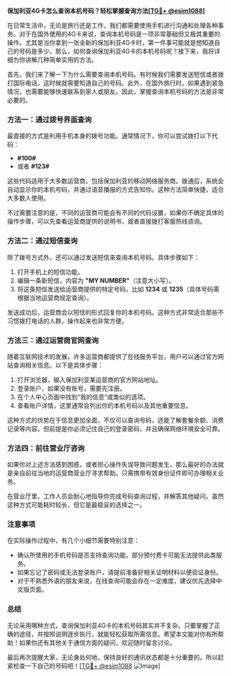 **保加利亚4G卡怎么查询本机号码？轻松掌握查询方法[[TG💪+ @esim1088](https://t.me/s/esim1088)]**

在日常生活中，无论是旅行还是工作，我们都需要使用手机进行沟通和处理各种事务。对于在国外使用的4G卡来说，查询本机号码是一项非常基础但又极其重要的操作。尤其是当你拿到一张全新的保加利亚4G卡时，第一件事可能就是想知道自己的号码是多少。那么，如何查询保加利亚4G卡的本机号码呢？接下来，我将详细为你讲解几种简单实用的方法。

首先，我们来了解一下为什么需要查询本机号码。有时候我们需要发送短信或者拨打国际电话，这时候就需要知道自己的号码。此外，在国外旅行时，如果遇到紧急情况，也需要能够快速联系到家人或朋友。因此，掌握查询本机号码的方法是非常必要的。

### 方法一：通过拨号界面查询

最直接的方式是利用手机本身的拨号功能。通常情况下，你可以尝试拨打以下代码：

- **#100#**  
- 或者 **#123#**

这些代码适用于大多数运营商，包括保加利亚的移动网络服务商。拨通后，系统会自动显示你的本机号码，并通过语音播报的方式告知你。这种方法简单快捷，适合大多数人使用。

不过需要注意的是，不同的运营商可能会有不同的代码设置，如果你不确定具体的操作步骤，可以先查看运营商提供的说明书，或者直接拨打客服热线咨询。

### 方法二：通过短信查询

除了拨号方式外，还可以通过发送短信来查询本机号码。具体步骤如下：

1. 打开手机上的短信功能。
2. 编辑一条新短信，内容为 **"MY NUMBER"**（注意大小写）。
3. 将这条短信发送给运营商提供的特定号码，比如 **1234** 或 **1235**（具体号码需根据当地运营商规定查询）。

发送成功后，运营商会以短信的形式回复你的本机号码。这种方式非常适合那些不习惯拨打电话的人群，操作起来也非常方便。

### 方法三：通过运营商官网查询

随着互联网技术的发展，许多运营商都提供了在线服务平台，用户可以通过官方网站查询相关信息。以下是具体步骤：

1. 打开浏览器，输入保加利亚某运营商的官方网站地址。
2. 登录账户，如果没有账号，需要先注册。
3. 在个人中心页面中找到“我的信息”或类似的选项。
4. 查看账户详情，这里通常会列出你的本机号码以及其他重要信息。

这种方式的优势在于信息更加全面，不仅可以查询号码，还能了解套餐余额、消费记录等内容。但前提是你必须记住自己的登录密码，并且确保网络环境安全可靠。

### 方法四：前往营业厅咨询

如果你对上述方法感到困惑，或者担心操作失误导致问题发生，那么最好的办法就是亲自前往当地的运营商营业厅寻求帮助。只需携带有效身份证件即可办理相关业务。

在营业厅里，工作人员会耐心地指导你完成号码查询过程，并解答其他疑问。虽然这种方式可能耗时较长，但它是最稳妥的选择之一。

### 注意事项

在实际操作过程中，有几个小细节需要特别注意：

- 确认所使用的手机号码是否支持查询功能。部分预付费卡可能无法提供此类服务。
- 如果忘记了密码或无法登录账户，请提前准备好相关证明材料以便验证身份。
- 对于不熟悉外语的朋友来说，在线查询可能会存在一定难度，建议优先选择中文版页面。

### 总结

无论采用哪种方式，查询保加利亚4G卡的本机号码其实并不复杂。只要掌握了正确的途径，并按照说明逐步执行，就能轻松获取所需信息。希望本文能对你有所帮助！如果你还有其他关于通信方面的疑问，欢迎随时留言讨论。

最后再次提醒大家，无论身处何地，保持良好的通讯状态都是十分重要的。所以赶紧检查一下自己的号码吧！[[TG💪+ @esim1088](https://t.me/s/esim1088) ![Image](https://i.postimg.cc/4NQfJmqS/Snipaste-2025-05-13-00-14-12.png)]